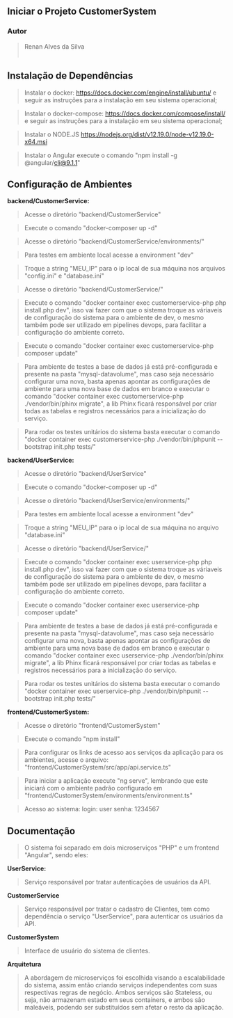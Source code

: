 ## Iniciar o Projeto CustomerSystem

### Autor
   >Renan Alves da Silva
<br><br>

## Instalação de Dependências

> Instalar o docker: https://docs.docker.com/engine/install/ubuntu/ e seguir as instruções para a instalação em seu sistema operacional;

> Instalar o docker-compose: https://docs.docker.com/compose/install/ e seguir as instruções para a instalação em seu sistema operacional;

> Instalar o NODE.JS https://nodejs.org/dist/v12.19.0/node-v12.19.0-x64.msi

> Instalar o Angular execute o comando "npm install -g @angular/cli@9.1.1"

## Configuração de Ambientes

**backend/CustomerService:**

> Acesse o diretório "backend/CustomerService"

> Execute o comando "docker-composer up -d"

> Acesse o diretório "backend/CustomerService/environments/"

> Para testes em ambiente local acesse a environment "dev"

> Troque a string "MEU_IP" para o ip local de sua máquina nos arquivos "config.ini" e "database.ini"

> Acesse o diretório "backend/CustomerService/"

> Execute o comando "docker container exec customerservice-php php install.php dev", isso vai fazer com que o sistema 
> troque as váriaveis de configuração do sistema para o ambiente de dev, 
> o mesmo também pode ser utilizado em pipelines devops, para facilitar a configuração do ambiente correto.

> Execute o comando "docker container exec customerservice-php composer update"

> Para ambiente de testes a base de dados já está pré-configurada e presente na pasta "mysql-datavolume",
> mas caso seja necessário configurar uma nova, basta apenas apontar as configurações de ambiente para uma nova base de dados em branco
> e executar o comando "docker container exec customerservice-php ./vendor/bin/phinx migrate", a lib Phinx ficará responsável por 
> criar todas as tabelas e registros necessários para a inicialização do serviço.

> Para rodar os testes unitários do sistema basta executar o comando "docker container exec customerservice-php ./vendor/bin/phpunit --bootstrap init.php tests/"

**backend/UserService:**

> Acesse o diretório "backend/UserService"

> Execute o comando "docker-composer up -d"

> Acesse o diretório "backend/UserService/environments/"

> Para testes em ambiente local acesse a environment "dev"

> Troque a string "MEU_IP" para o ip local de sua máquina no arquivo "database.ini"

> Acesse o diretório "backend/UserService/"

> Execute o comando "docker container exec userservice-php php install.php dev", isso vai fazer com que o sistema 
> troque as váriaveis de configuração do sistema para o ambiente de dev, 
> o mesmo também pode ser utilizado em pipelines devops, para facilitar a configuração do ambiente correto.

> Execute o comando "docker container exec userservice-php composer update"

> Para ambiente de testes a base de dados já está pré-configurada e presente na pasta "mysql-datavolume",
> mas caso seja necessário configurar uma nova, basta apenas apontar as configurações de ambiente para uma nova base de dados em branco
> e executar o comando "docker container exec userservice-php ./vendor/bin/phinx migrate", a lib Phinx ficará responsável por 
> criar todas as tabelas e registros necessários para a inicialização do serviço.

> Para rodar os testes unitários do sistema basta executar o comando "docker container exec userservice-php ./vendor/bin/phpunit --bootstrap init.php tests/"

**frontend/CustomerSystem:**

> Acesse o diretório "frontend/CustomerSystem"

> Execute o comando "npm install"

> Para configurar os links de acesso aos serviços da aplicação para os ambientes, acesse o arquivo: "frontend/CustomerSystem/src/app/api.service.ts"

> Para iniciar a aplicação execute "ng serve", lembrando que este iniciará com o ambiente padrão configurado em "frontend/CustomerSystem/environments/environment.ts"

> Acesso ao sistema:
> login: user
> senha: 1234567

## Documentação

> O sistema foi separado em dois microserviços "PHP" e um frontend "Angular", sendo eles:

**UserService:**
> Serviço responsável por tratar autenticações de usuários da API.

**CustomerService**
> Serviço responsável por tratar o cadastro de Clientes, tem como dependência o serviço "UserService", para autenticar os usuários da API.

**CustomerSystem**
> Interface de usuário do sistema de clientes.

**Arquitetura**
> A abordagem de microserviços foi escolhida visando a escalabilidade do sistema, assim então criando serviços independentes
> com suas respectivas regras de negócio. 
> Ambos serviços são Stateless, ou seja, não armazenam estado em seus containers,
> e ambos são maleáveis, podendo ser substituídos sem afetar o resto da aplicação.
